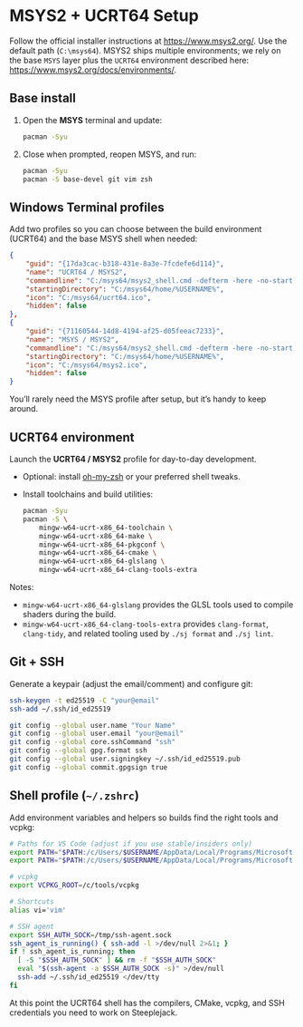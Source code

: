 # MSYS2 + UCRT64 Setup

Follow the official installer instructions at <https://www.msys2.org/>. Use the default path (`C:\msys64`). MSYS2 ships multiple environments; we rely on the base `MSYS` layer plus the `UCRT64` environment described here: <https://www.msys2.org/docs/environments/>.

## Base install

1. Open the **MSYS** terminal and update:

   ```bash
   pacman -Syu
   ```

2. Close when prompted, reopen MSYS, and run:

   ```bash
   pacman -Syu
   pacman -S base-devel git vim zsh
   ```

## Windows Terminal profiles

Add two profiles so you can choose between the build environment (UCRT64) and the base MSYS shell when needed:

```json
{
    "guid": "{17da3cac-b318-431e-8a3e-7fcdefe6d114}",
    "name": "UCRT64 / MSYS2",
    "commandline": "C:/msys64/msys2_shell.cmd -defterm -here -no-start -ucrt64 -shell zsh",
    "startingDirectory": "C:/msys64/home/%USERNAME%",
    "icon": "C:/msys64/ucrt64.ico",
    "hidden": false
},
{
    "guid": "{71160544-14d8-4194-af25-d05feeac7233}",
    "name": "MSYS / MSYS2",
    "commandline": "C:/msys64/msys2_shell.cmd -defterm -here -no-start -msys",
    "startingDirectory": "C:/msys64/home/%USERNAME%",
    "icon": "C:/msys64/msys2.ico",
    "hidden": false
}
```

You’ll rarely need the MSYS profile after setup, but it’s handy to keep around.

## UCRT64 environment

Launch the **UCRT64 / MSYS2** profile for day-to-day development.

- Optional: install [oh-my-zsh](https://ohmyz.sh/) or your preferred shell tweaks.
- Install toolchains and build utilities:

  ```bash
  pacman -Syu
  pacman -S \
      mingw-w64-ucrt-x86_64-toolchain \
      mingw-w64-ucrt-x86_64-make \
      mingw-w64-ucrt-x86_64-pkgconf \
      mingw-w64-ucrt-x86_64-cmake \
      mingw-w64-ucrt-x86_64-glslang \
      mingw-w64-ucrt-x86_64-clang-tools-extra
  ```

Notes:

- `mingw-w64-ucrt-x86_64-glslang` provides the GLSL tools used to compile shaders during the build.
- `mingw-w64-ucrt-x86_64-clang-tools-extra` provides `clang-format`, `clang-tidy`, and related tooling used by `./sj format` and `./sj lint`.

## Git + SSH

Generate a keypair (adjust the email/comment) and configure git:

```bash
ssh-keygen -t ed25519 -C "your@email"
ssh-add ~/.ssh/id_ed25519

git config --global user.name "Your Name"
git config --global user.email "your@email"
git config --global core.sshCommand "ssh"
git config --global gpg.format ssh
git config --global user.signingkey ~/.ssh/id_ed25519.pub
git config --global commit.gpgsign true
```

## Shell profile (`~/.zshrc`)

Add environment variables and helpers so builds find the right tools and vcpkg:

```bash
# Paths for VS Code (adjust if you use stable/insiders only)
export PATH="$PATH:/c/Users/$USERNAME/AppData/Local/Programs/Microsoft VS Code Insiders/bin"
export PATH="$PATH:/c/Users/$USERNAME/AppData/Local/Programs/Microsoft VS Code/bin"

# vcpkg
export VCPKG_ROOT=/c/tools/vcpkg

# Shortcuts
alias vi='vim'

# SSH agent
export SSH_AUTH_SOCK=/tmp/ssh-agent.sock
ssh_agent_is_running() { ssh-add -l >/dev/null 2>&1; }
if ! ssh_agent_is_running; then
  [ -S "$SSH_AUTH_SOCK" ] && rm -f "$SSH_AUTH_SOCK"
  eval "$(ssh-agent -a $SSH_AUTH_SOCK -s)" >/dev/null
  ssh-add ~/.ssh/id_ed25519 </dev/tty
fi
```

At this point the UCRT64 shell has the compilers, CMake, vcpkg, and SSH credentials you need to work on Steeplejack.
